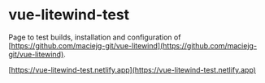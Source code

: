 # vue-litewind-test

Page to test builds, installation and configuration of [https://github.com/maciejg-git/vue-litewind](https://github.com/maciejg-git/vue-litewind).

[https://vue-litewind-test.netlify.app](https://vue-litewind-test.netlify.app)
